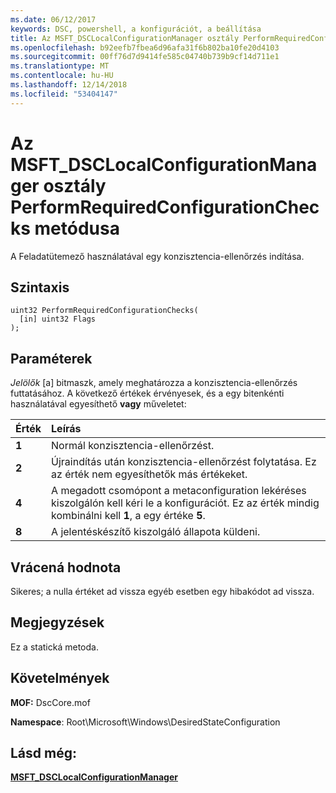 ```yaml
---
ms.date: 06/12/2017
keywords: DSC, powershell, a konfigurációt, a beállítása
title: Az MSFT_DSCLocalConfigurationManager osztály PerformRequiredConfigurationChecks metódusa
ms.openlocfilehash: b92eefb7fbea6d96afa31f6b802ba10fe20d4103
ms.sourcegitcommit: 00ff76d7d9414fe585c04740b739b9cf14d711e1
ms.translationtype: MT
ms.contentlocale: hu-HU
ms.lasthandoff: 12/14/2018
ms.locfileid: "53404147"
---
```

# <a name="performrequiredconfigurationchecks-method-of-the-msftdsclocalconfigurationmanager-class"></a>Az MSFT_DSCLocalConfigurationManager osztály PerformRequiredConfigurationChecks metódusa

A Feladatütemező használatával egy konzisztencia-ellenőrzés indítása.

## <a name="syntax"></a>Szintaxis

```mof
uint32 PerformRequiredConfigurationChecks(
  [in] uint32 Flags
);
```

## <a name="parameters"></a>Paraméterek

*Jelölők* \[a\] bitmaszk, amely meghatározza a konzisztencia-ellenőrzés futtatásához. A következő értékek érvényesek, és a egy bitenkénti használatával egyesíthető **vagy** műveletet:

|Érték |Leírás |
|:--- |:---|
|**1** | Normál konzisztencia-ellenőrzést. |
|**2** | Újraindítás után konzisztencia-ellenőrzést folytatása. Ez az érték nem egyesíthetők más értékeket. |
|**4** | A megadott csomópont a metaconfiguration lekéréses kiszolgálón kell kéri le a konfigurációt. Ez az érték mindig kombinálni kell **1**, a egy értéke **5**. |
|**8** | A jelentéskészítő kiszolgáló állapota küldeni. |

## <a name="return-value"></a>Vrácená hodnota

Sikeres; a nulla értéket ad vissza egyéb esetben egy hibakódot ad vissza.

## <a name="remarks"></a>Megjegyzések

Ez a statická metoda.

## <a name="requirements"></a>Követelmények

**MOF:** DscCore.mof

**Namespace**: Root\Microsoft\Windows\DesiredStateConfiguration

## <a name="see-also"></a>Lásd még:

[**MSFT_DSCLocalConfigurationManager**](msft-dsclocalconfigurationmanager.md)